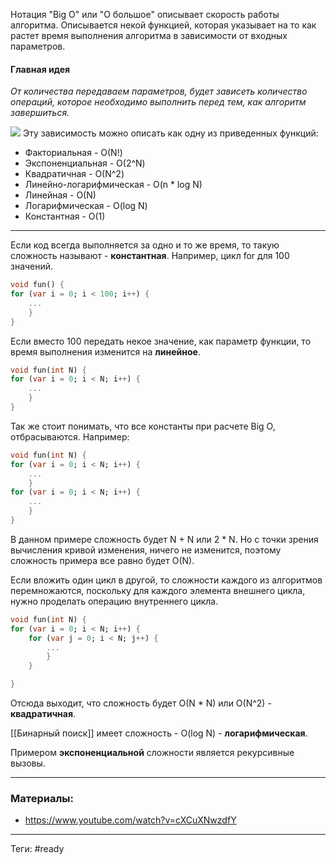Нотация "Big O" или "О большое" описывает скорость работы алгоритма. Описывается некой функцией, которая указывает на то как растет время выполнения алгоритма в зависимости от входных параметров.
#### Главная идея
*От количества передаваем параметров, будет зависеть количество операций, которое необходимо выполнить перед тем, как алгоритм завершиться.*

![](_Ресурсы/Pasted%20image%2020231022114748.png)
Эту зависимость можно описать как одну из приведенных функций:
- Факториальная - О(N!)
- Экспоненциальная - О(2^N)
- Квадратичная - О(N^2)
- Линейно-логарифмическая - O(n * log N)
- Линейная - O(N)
- Логарифмическая - O(log N)
- Константная - O(1)
---
Если код всегда выполняется за одно и то же время, то такую сложность называют - **константная**. Например, цикл for для 100 значений.
```dart
void fun() {
for (var i = 0; i < 100; i++) {
	...
	}
}
```

Если вместо 100 передать некое значение, как параметр функции, то время выполнения изменится на **линейное**.
```dart
void fun(int N) {
for (var i = 0; i < N; i++) {
	...
	}
}
```

Так же стоит понимать, что все константы при расчете Big O, отбрасываются. Например:
```dart
void fun(int N) {
for (var i = 0; i < N; i++) {
	...
	}
for (var i = 0; i < N; i++) {
	...
	}
}
```
В данном примере сложность будет N + N или 2 * N. Но с точки зрения вычисления кривой изменения, ничего не изменится, поэтому сложность примера все равно будет O(N).

Если вложить один цикл в другой, то сложности каждого из алгоритмов перемножаются, поскольку для каждого элемента внешнего цикла, нужно проделать операцию внутреннего цикла.
```dart
void fun(int N) {
for (var i = 0; i < N; i++) {
	for (var j = 0; i < N; j++) {
		...
		}
	}

}
```
Отсюда выходит, что сложность будет O(N * N) или O(N^2) - **квадратичная**.

[[Бинарный поиск]] имеет сложность - O(log N) - **логарифмическая**.

Примером **экспоненциальной** сложности является рекурсивные вызовы.

---  
### Материалы:
- https://www.youtube.com/watch?v=cXCuXNwzdfY
---
Теги: #ready 
